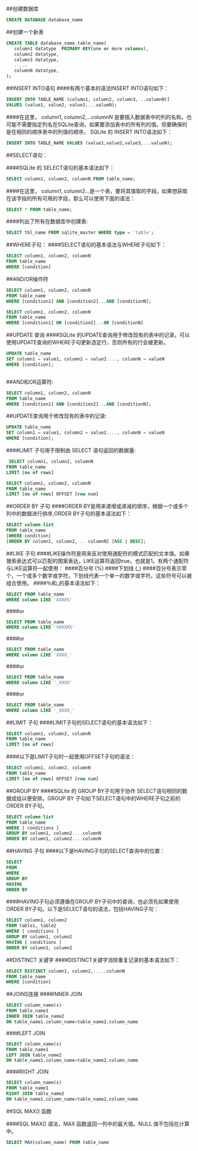 

##创建数据库
```sql
CREATE DATABASE database_name
```

##创建一个新表
```sql
CREATE TABLE database_name.table_name(
   column1 datatype  PRIMARY KEY(one or more columns),
   column2 datatype,
   column3 datatype,
   .....
   columnN datatype,
);
```

##INSERT INTO语句
####有两个基本的语法INSERT INTO语句如下：
```sql
INSERT INTO TABLE_NAME (column1, column2, column3,...columnN)]  
VALUES (value1, value2, value3,...valueN);
```

####在这里， column1, column2,...columnN 是要插入数据表中的列的名称。也可能不需要指定列名在SQLite查询，如果要添加表中的所有列的值。但要确保的是在相同的顺序表中的列值的顺序。 SQLite 的 INSERT INTO语法如下：
```sql
INSERT INTO TABLE_NAME VALUES (value1,value2,value3,...valueN);
```



##SELECT语句：

####SQLite 的 SELECT语句的基本语法如下：
```sql
SELECT column1, column2, columnN FROM table_name;
```
####在这里， column1, column2...是一个表，要将其值取的字段。如果想获取在该字段的所有可用的字段，那么可以使用下面的语法：
```sql
SELECT * FROM table_name;
```
####列出了所有在数据库中创建表: 
```sql
SELECT tbl_name FROM sqlite_master WHERE type = 'table';
```

<!--####表达式SELECT语句的基本语法：
```sql
SELECT column1, column2, columnN 
FROM table_name 
WHERE [CONTION | EXPRESSION];
```-->

##WHERE子句：
####SELECT语句的基本语法与WHERE子句如下：
```sql
SELECT column1, column2, columnN 
FROM table_name
WHERE [condition]
```

##AND/OR操作符
```sql
SELECT column1, column2, columnN 
FROM table_name
WHERE [condition1] AND [condition2]...AND [conditionN];

SELECT column1, column2, columnN 
FROM table_name
WHERE [condition1] OR [condition2]...OR [conditionN]
```


##UPDATE 查询
####SQLite 的UPDATE查询用于修改现有的表中的记录。可以使用UPDATE查询的WHERE子句更新选定行，否则所有的行会被更新。
```sql
UPDATE table_name
SET column1 = value1, column2 = value2...., columnN = valueN
WHERE [condition];
```

```sql
```

##AND和OR运算符:
```sql
SELECT column1, column2, columnN 
FROM table_name
WHERE [condition1] AND [condition2]...AND [conditionN];
```

##UPDATE查询用于修改现有的表中的记录:
```sql
UPDATE table_name
SET column1 = value1, column2 = value2...., columnN = valueN
WHERE [condition];
```

####LIMIT 子句用于限制由 SELECT 语句返回的数据量:
```sql
 SELECT column1, column2, columnN 
FROM table_name
LIMIT [no of rows]

SELECT column1, column2, columnN 
FROM table_name
LIMIT [no of rows] OFFSET [row num]
```

##ORDER BY 子句
####ORDER BY是用来递增或递减的顺序，根据一个或多个列中的数据进行排序,ORDER BY子句的基本语法如下：
```sql
SELECT column-list 
FROM table_name 
[WHERE condition] 
[ORDER BY column1, column2, .. columnN] [ASC | DESC];
```
##LIKE 子句
####LIKE操作符是用来反对使用通配符的模式匹配的文本值。如果搜索表达式可以匹配的图案表达，LIKE运算将返回true，也就是1。有两个通配符与LIKE运算符一起使用：
####百分号 (%)
####下划线 (_)
####百分号表示零个，一个或多个数字或字符。下划线代表一个单一的数字或字符。这些符号可以被组合使用。
####％和_的基本语法如下：
```sql
SELECT FROM table_name
WHERE column LIKE 'XXXX%'
```

####or 
```sql
SELECT FROM table_name
WHERE column LIKE '%XXXX%'
```

####or
```sql
SELECT FROM table_name
WHERE column LIKE 'XXXX_'
```

####or
```sql
SELECT FROM table_name
WHERE column LIKE '_XXXX'
```

####or
```sql
SELECT FROM table_name
WHERE column LIKE '_XXXX_'
```



##LIMIT 子句
####LIMIT子句的SELECT语句的基本语法如下：
```sql
SELECT column1, column2, columnN 
FROM table_name
LIMIT [no of rows]
```
####以下是LIMIT子句时一起使用OFFSET子句的语法：
```sql
SELECT column1, column2, columnN 
FROM table_name
LIMIT [no of rows] OFFSET [row num]
```

##GROUP BY
####SQLite 的 GROUP BY子句用于协作 SELECT语句相同的数据成组以便安排。GROUP BY 子句如下SELECT语句中的WHERE子句之前的ORDER BY子句。
```sql
SELECT column-list
FROM table_name
WHERE [ conditions ]
GROUP BY column1, column2....columnN
ORDER BY column1, column2....columnN
```

##HAVING 子句
####以下是HAVING子句的SELECT查询中的位置：
```sql
SELECT
FROM
WHERE
GROUP BY
HAVING
ORDER BY
```
####HAVING子句必须遵循在GROUP BY子句中的查询，也必须先如果使用ORDER BY子句。以下是SELECT语句的语法，包括HAVING子句：
```sql
SELECT column1, column2
FROM table1, table2
WHERE [ conditions ]
GROUP BY column1, column2
HAVING [ conditions ]
ORDER BY column1, column2
```
##DISTINCT 关键字
####DISTINCT关键字消除重复记录的基本语法如下：
```sql
SELECT DISTINCT column1, column2,.....columnN 
FROM table_name
WHERE [condition]
```

##JOINS连接
####INNER JOIN
```sql
SELECT column_name(s)
FROM table_name1
INNER JOIN table_name2 
ON table_name1.column_name=table_name2.column_name
```
####LEFT JOIN
```sql
SELECT column_name(s)
FROM table_name1
LEFT JOIN table_name2 
ON table_name1.column_name=table_name2.column_name
```
####RIGHT JOIN
```sql
SELECT column_name(s)
FROM table_name1
RIGHT JOIN table_name2 
ON table_name1.column_name=table_name2.column_name
```


##SQL MAX() 函数

####SQL MAX() 语法，MAX 函数返回一列中的最大值。NULL 值不包括在计算中。
```sql
SELECT MAX(column_name) FROM table_name
```
